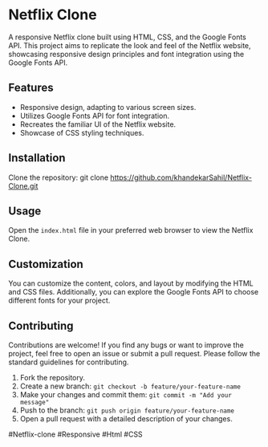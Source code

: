 # Netflix Clone

A responsive Netflix clone built using HTML, CSS, and the Google Fonts API. 
This project aims to replicate the look and feel of the Netflix website, showcasing responsive design principles and font integration using the Google Fonts API.


## Features

- Responsive design, adapting to various screen sizes.
- Utilizes Google Fonts API for font integration.
- Recreates the familiar UI of the Netflix website.
- Showcase of CSS styling techniques.

## Installation

 Clone the repository:
git clone https://github.com/khandekarSahil/Netflix-Clone.git

## Usage

Open the `index.html` file in your preferred web browser to view the Netflix Clone.

## Customization

You can customize the content, colors, and layout by modifying the HTML and CSS files. Additionally, you can explore the Google Fonts API to choose different fonts for your project.

## Contributing

Contributions are welcome! If you find any bugs or want to improve the project, feel free to open an issue or submit a pull request. Please follow the standard guidelines for contributing.

1. Fork the repository.
2. Create a new branch: `git checkout -b feature/your-feature-name`
3. Make your changes and commit them: `git commit -m "Add your message"`
4. Push to the branch: `git push origin feature/your-feature-name`
5. Open a pull request with a detailed description of your changes.

#Netflix-clone #Responsive
#Html
#CSS
